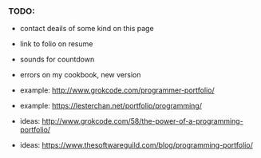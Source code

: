 ### TODO:
- contact deails of some kind on this page
- link to folio on resume
- sounds for countdown
- errors on my cookbook, new version

- example: http://www.grokcode.com/programmer-portfolio/
- example: https://lesterchan.net/portfolio/programming/
- ideas: http://www.grokcode.com/58/the-power-of-a-programming-portfolio/
- ideas: https://www.thesoftwareguild.com/blog/programming-portfolio/